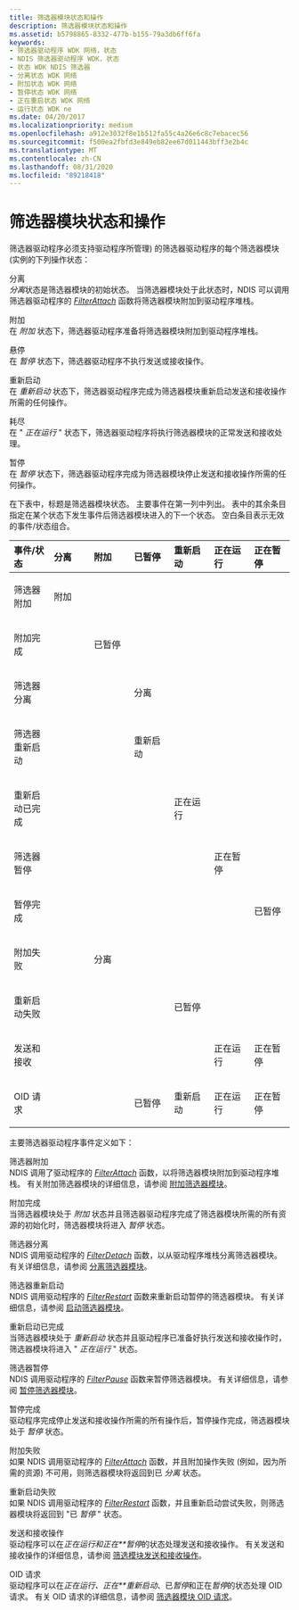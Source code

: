 ```yaml
---
title: 筛选器模块状态和操作
description: 筛选器模块状态和操作
ms.assetid: b5798865-8332-477b-b155-79a3db6ff6fa
keywords:
- 筛选器驱动程序 WDK 网络，状态
- NDIS 筛选器驱动程序 WDK，状态
- 状态 WDK NDIS 筛选器
- 分离状态 WDK 网络
- 附加状态 WDK 网络
- 暂停状态 WDK 网络
- 正在重启状态 WDK 网络
- 运行状态 WDK ne
ms.date: 04/20/2017
ms.localizationpriority: medium
ms.openlocfilehash: a912e3032f8e1b512fa55c4a26e6c8c7ebacec56
ms.sourcegitcommit: f500ea2fbfd3e849eb82ee67d011443bff3e2b4c
ms.translationtype: MT
ms.contentlocale: zh-CN
ms.lasthandoff: 08/31/2020
ms.locfileid: "89218418"
---
```

# <a name="filter-module-states-and-operations"></a>筛选器模块状态和操作





筛选器驱动程序必须支持驱动程序所管理) 的筛选器驱动程序的每个筛选器模块 (实例的下列操作状态：

<a href="" id="detached"></a>分离  
*分离*状态是筛选器模块的初始状态。 当筛选器模块处于此状态时，NDIS 可以调用筛选器驱动程序的 [*FilterAttach*](/windows-hardware/drivers/ddi/ndis/nc-ndis-filter_attach) 函数将筛选器模块附加到驱动程序堆栈。

<a href="" id="attaching"></a>附加  
在 *附加* 状态下，筛选器驱动程序准备将筛选器模块附加到驱动程序堆栈。

<a href="" id="paused"></a>悬停  
在 *暂停* 状态下，筛选器驱动程序不执行发送或接收操作。

<a href="" id="restarting"></a>重新启动  
在 *重新启动* 状态下，筛选器驱动程序完成为筛选器模块重新启动发送和接收操作所需的任何操作。

<a href="" id="running"></a>耗尽  
在 " *正在运行* " 状态下，筛选器驱动程序将执行筛选器模块的正常发送和接收处理。

<a href="" id="pausing"></a>暂停  
在 *暂停* 状态下，筛选器驱动程序完成为筛选器模块停止发送和接收操作所需的任何操作。

在下表中，标题是筛选器模块状态。 主要事件在第一列中列出。 表中的其余条目指定在某个状态下发生事件后筛选器模块进入的下一个状态。 空白条目表示无效的事件/状态组合。

<table style="width:100%;">
<colgroup>
<col width="14%" />
<col width="14%" />
<col width="14%" />
<col width="14%" />
<col width="14%" />
<col width="14%" />
<col width="14%" />
</colgroup>
<thead>
<tr class="header">
<th align="left">事件/状态</th>
<th align="left">分离</th>
<th align="left">附加</th>
<th align="left">已暂停</th>
<th align="left">重新启动</th>
<th align="left">正在运行</th>
<th align="left">正在暂停</th>
</tr>
</thead>
<tbody>
<tr class="odd">
<td align="left"><p>筛选器附加</p></td>
<td align="left"><p>附加</p></td>
<td align="left"></td>
<td align="left"></td>
<td align="left"></td>
<td align="left"></td>
<td align="left"></td>
</tr>
<tr class="even">
<td align="left"><p>附加完成</p></td>
<td align="left"></td>
<td align="left"><p>已暂停</p></td>
<td align="left"></td>
<td align="left"></td>
<td align="left"></td>
<td align="left"></td>
</tr>
<tr class="odd">
<td align="left"><p>筛选器分离</p></td>
<td align="left"></td>
<td align="left"></td>
<td align="left"><p>分离</p></td>
<td align="left"></td>
<td align="left"></td>
<td align="left"></td>
</tr>
<tr class="even">
<td align="left"><p>筛选器重新启动</p></td>
<td align="left"></td>
<td align="left"></td>
<td align="left"><p>重新启动</p></td>
<td align="left"></td>
<td align="left"></td>
<td align="left"></td>
</tr>
<tr class="odd">
<td align="left"><p>重新启动已完成</p></td>
<td align="left"></td>
<td align="left"></td>
<td align="left"></td>
<td align="left"><p>正在运行</p></td>
<td align="left"></td>
<td align="left"></td>
</tr>
<tr class="even">
<td align="left"><p>筛选器暂停</p></td>
<td align="left"></td>
<td align="left"></td>
<td align="left"></td>
<td align="left"></td>
<td align="left"><p>正在暂停</p></td>
<td align="left"></td>
</tr>
<tr class="odd">
<td align="left"><p>暂停完成</p></td>
<td align="left"></td>
<td align="left"></td>
<td align="left"></td>
<td align="left"></td>
<td align="left"></td>
<td align="left"><p>已暂停</p></td>
</tr>
<tr class="even">
<td align="left"><p>附加失败</p></td>
<td align="left"></td>
<td align="left"><p>分离</p></td>
<td align="left"></td>
<td align="left"></td>
<td align="left"></td>
<td align="left"></td>
</tr>
<tr class="odd">
<td align="left"><p>重新启动失败</p></td>
<td align="left"></td>
<td align="left"></td>
<td align="left"></td>
<td align="left"><p>已暂停</p></td>
<td align="left"></td>
<td align="left"></td>
</tr>
<tr class="even">
<td align="left"><p>发送和接收</p></td>
<td align="left"></td>
<td align="left"></td>
<td align="left"></td>
<td align="left"></td>
<td align="left"><p>正在运行</p></td>
<td align="left"><p>正在暂停</p></td>
</tr>
<tr class="odd">
<td align="left"><p>OID 请求</p></td>
<td align="left"></td>
<td align="left"></td>
<td align="left"><p>已暂停</p></td>
<td align="left"><p>重新启动</p></td>
<td align="left"><p>正在运行</p></td>
<td align="left"><p>正在暂停</p></td>
</tr>
</tbody>
</table>

 

主要筛选器驱动程序事件定义如下：

<a href="" id="--------filter-attach--------"></a> 筛选器附加   
NDIS 调用了驱动程序的 [*FilterAttach*](/windows-hardware/drivers/ddi/ndis/nc-ndis-filter_attach) 函数，以将筛选器模块附加到驱动程序堆栈。 有关附加筛选器模块的详细信息，请参阅 [附加筛选器模块](attaching-a-filter-module.md)。

<a href="" id="attach-is-complete"></a>附加完成  
当筛选器模块处于 *附加* 状态并且筛选器驱动程序完成了筛选器模块所需的所有资源的初始化时，筛选器模块将进入 *暂停* 状态。

<a href="" id="--------filter-detach--------"></a> 筛选器分离   
NDIS 调用驱动程序的 [*FilterDetach*](/windows-hardware/drivers/ddi/ndis/nc-ndis-filter_detach) 函数，以从驱动程序堆栈分离筛选器模块。 有关详细信息，请参阅 [分离筛选器模块](detaching-a-filter-module.md)。

<a href="" id="--------filter-restart--------"></a> 筛选器重新启动   
NDIS 调用驱动程序的 [*FilterRestart*](/windows-hardware/drivers/ddi/ndis/nc-ndis-miniport_restart) 函数来重新启动暂停的筛选器模块。 有关详细信息，请参阅 [启动筛选器模块](starting-a-filter-module.md)。

<a href="" id="restart-is-complete"></a>重新启动已完成  
当筛选器模块处于 *重新启动* 状态并且驱动程序已准备好执行发送和接收操作时，筛选器模块将进入 " *正在运行* " 状态。

<a href="" id="--------filter-pause--------"></a> 筛选器暂停   
NDIS 调用驱动程序的 [*FilterPause*](/windows-hardware/drivers/ddi/ndis/nc-ndis-filter_pause) 函数来暂停筛选器模块。 有关详细信息，请参阅 [暂停筛选器模块](pausing-a-filter-module.md)。

<a href="" id="pause-is-complete"></a>暂停完成  
驱动程序完成停止发送和接收操作所需的所有操作后，暂停操作完成，筛选器模块处于 *暂停* 状态。

<a href="" id="attach-failed"></a>附加失败  
如果 NDIS 调用驱动程序的 [*FilterAttach*](/windows-hardware/drivers/ddi/ndis/nc-ndis-filter_attach) 函数，并且附加操作失败 (例如，因为所需的资源) 不可用，则筛选器模块将返回到已 *分离* 状态。

<a href="" id="restart-failed"></a>重新启动失败  
如果 NDIS 调用驱动程序的 [*FilterRestart*](/windows-hardware/drivers/ddi/ndis/nc-ndis-filter_restart) 函数，并且重新启动尝试失败，则筛选器模块将返回到 "已 *暂停* " 状态。

<a href="" id="send-and-receive-operations"></a>发送和接收操作  
驱动程序可以在*正在运行和正在**暂停*的状态处理发送和接收操作。 有关发送和接收操作的详细信息，请参阅 [筛选模块发送和接收操作](filter-module-send-and-receive-operations.md)。

<a href="" id="oid-requests"></a>OID 请求  
驱动程序可以在*正在运行、正在**重新启动*、已*暂停*和正在*暂停*的状态处理 OID 请求。 有关 OID 请求的详细信息，请参阅 [筛选器模块 OID 请求](filter-module-oid-requests.md)。

 

